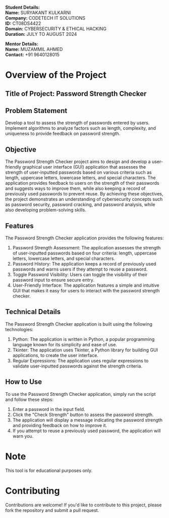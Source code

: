 **Student Details:**   
**Name:** SURYAKANT KULKARNI    
**Company:** CODETECH IT SOLUTIONS     
**ID:** CT08DS4422    
**Domain:** CYBERSECURITY & ETHICAL HACKING    
**Duration:** JULY TO AUGUST 2024

**Mentor Details:**        
**Name:** MUZAMMIL AHMED    
**Contact:** +91 9640128015

# Overview of the Project    
## Title of Project: Password Strength Checker     
## Problem Statement     
Develop a tool to assess the strength of passwords entered by users. Implement algorithms to analyze factors such as length, complexity, and uniqueness to provide feedback on password strength.

## Objective    
The Password Strength Checker project aims to design and develop a user-friendly graphical user interface (GUI) application that assesses the strength of user-inputted passwords based on various criteria such as length, uppercase letters, lowercase letters, and special characters. The application provides feedback to users on the strength of their passwords and suggests ways to improve them, while also keeping a record of previously used passwords to prevent reuse. By achieving these objectives, the project demonstrates an understanding of cybersecurity concepts such as password security, password cracking, and password analysis, while also developing problem-solving skills.

## Features    
The Password Strength Checker application provides the following features:
1. Password Strength Assessment: The application assesses the strength of user-inputted passwords based on four criteria: length, uppercase letters, lowercase letters, and special characters.
2. Password History: The application keeps a record of previously used passwords and warns users if they attempt to reuse a password.
3. Toggle Password Visibility: Users can toggle the visibility of their password input to ensure secure entry.
4. User-Friendly Interface: The application features a simple and intuitive GUI that makes it easy for users to interact with the password strength checker.
   
## Technical Details
The Password Strength Checker application is built using the following technologies:
1. Python: The application is written in Python, a popular programming language known for its simplicity and ease of use.
2. Tkinter: The application uses Tkinter, a Python library for building GUI applications, to create the user interface.
3. Regular Expressions: The application uses regular expressions to validate user-inputted passwords against the strength criteria.
   
## How to Use
To use the Password Strength Checker application, simply run the script and follow these steps:
1. Enter a password in the input field.
2. Click the "Check Strength" button to assess the password strength.
3. The application will display a message indicating the password strength and providing feedback on how to improve it.
4. If you attempt to reuse a previously used password, the application will warn you.
   
# Note
This tool is for educational purposes only. 

# Contributing
Contributions are welcome! If you'd like to contribute to this project, please fork the repository and submit a pull request.

   
